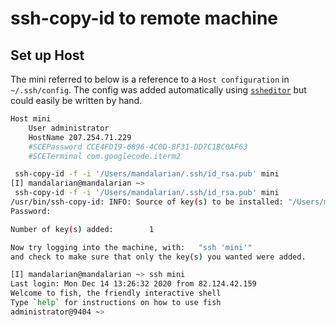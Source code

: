 # ssh-copy-id to remote machine

## Set up Host

The mini referred to below is a reference to a `Host configuration` in `~/.ssh/config`. The config was added automatically using [`ssheditor`](https://www.hejki.org/ssheditor/) but could easily be written by hand.

```bash
Host mini
	User administrator
	HostName 207.254.71.229
	#SCEPassword CCE4FD19-6896-4C0D-8F31-DD7C1BC0AF63
	#SCETerminal com.googlecode.iterm2
```


```bash
 ssh-copy-id -f -i '/Users/mandalarian/.ssh/id_rsa.pub' mini
[I] mandalarian@mandalarian ~>
 ssh-copy-id -f -i '/Users/mandalarian/.ssh/id_rsa.pub' mini
/usr/bin/ssh-copy-id: INFO: Source of key(s) to be installed: "/Users/mandalarian/.ssh/id_rsa.pub"
Password:

Number of key(s) added:        1

Now try logging into the machine, with:   "ssh 'mini'"
and check to make sure that only the key(s) you wanted were added.

[I] mandalarian@mandalarian ~> ssh mini
Last login: Mon Dec 14 13:26:32 2020 from 82.124.42.159
Welcome to fish, the friendly interactive shell
Type `help` for instructions on how to use fish
administrator@9404 ~>


```

